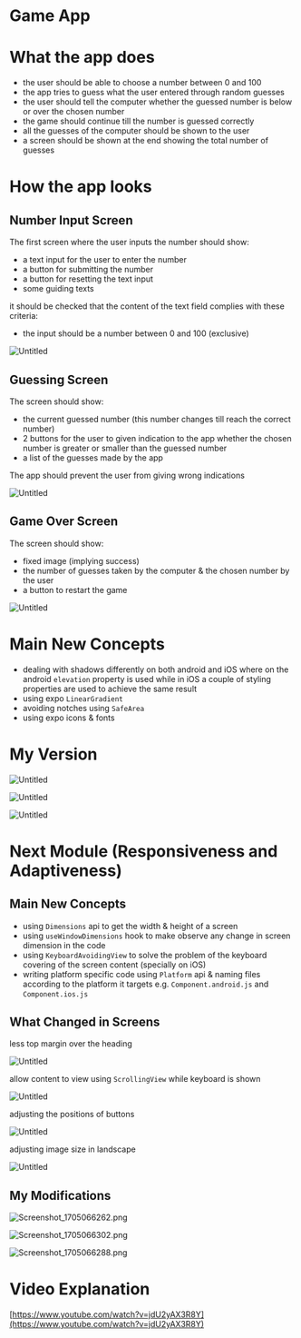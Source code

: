 # Game App

# What the app does

- the user should be able to choose a number between 0 and 100
- the app tries to guess what the user entered through random guesses
- the user should tell the computer whether the guessed number is below or over the chosen number
- the game should continue till the number is guessed correctly
- all the guesses of the computer should be shown to the user
- a screen should be shown at the end showing the total number of guesses

# How the app looks

## Number Input Screen

The first screen where the user inputs the number should show:

- a text input for the user to enter the number
- a button for submitting the number
- a button for resetting the text input
- some guiding texts

it should be checked that the content of the text field complies with these criteria:

- the input should be a number between 0 and 100 (exclusive)

![Untitled](Untitled.png)

## Guessing Screen

The screen should show:

- the current guessed number (this number changes till reach the correct number)
- 2 buttons for the user to given indication to the app whether the chosen number is greater or smaller than the guessed number
- a list of the guesses made by the app

The app should prevent the user from giving wrong indications

![Untitled](Untitled%201.png)

## Game Over Screen

The screen should show:

- fixed image (implying success)
- the number of guesses taken by the computer & the chosen number by the user
- a button to restart the game

![Untitled](Untitled%202.png)

# Main New Concepts

- dealing with shadows differently on both android and iOS where on the android `elevation` property is used while in iOS a couple of styling properties are used to achieve the same result
- using expo `LinearGradient`
- avoiding notches using `SafeArea`
- using expo icons & fonts

# My Version

![Untitled](Untitled%203.png)

![Untitled](Untitled%204.png)

![Untitled](Untitled%205.png)

# Next Module (Responsiveness and Adaptiveness)

## Main New Concepts

- using `Dimensions` api to get the width & height of a screen
- using `useWindowDimensions` hook to make observe any change in screen dimension in the code
- using `KeyboardAvoidingView` to solve the problem of the keyboard covering of the screen content (specially on iOS)
- writing platform specific code using `Platform` api & naming files according to the platform it targets e.g. `Component.android.js` and `Component.ios.js`

## What Changed in Screens

less top margin over the heading

![Untitled](Untitled%206.png)

allow content to view using `ScrollingView` while keyboard is shown

![Untitled](Untitled%207.png)

adjusting the positions of buttons 

![Untitled](Untitled%208.png)

adjusting image size in landscape

![Untitled](Untitled%209.png)

## My Modifications

![Screenshot_1705066262.png](Screenshot_1705066262.png)

![Screenshot_1705066302.png](Screenshot_1705066302.png)

![Screenshot_1705066288.png](Screenshot_1705066288.png)

# Video Explanation

[https://www.youtube.com/watch?v=jdU2yAX3R8Y](https://www.youtube.com/watch?v=jdU2yAX3R8Y)